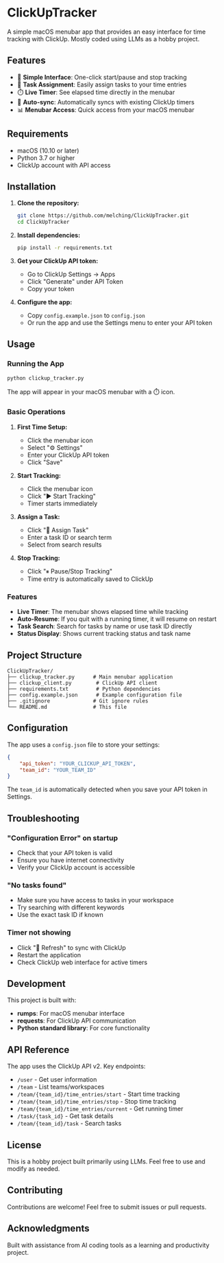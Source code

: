 # ClickUpTracker

A simple macOS menubar app that provides an easy interface for time tracking with ClickUp. Mostly coded using LLMs as a hobby project.

## Features

- 🚀 **Simple Interface**: One-click start/pause and stop tracking
- 🎯 **Task Assignment**: Easily assign tasks to your time entries
- ⏱️ **Live Timer**: See elapsed time directly in the menubar
- 🔄 **Auto-sync**: Automatically syncs with existing ClickUp timers
- 📊 **Menubar Access**: Quick access from your macOS menubar

## Requirements

- macOS (10.10 or later)
- Python 3.7 or higher
- ClickUp account with API access

## Installation

1. **Clone the repository:**
   ```bash
   git clone https://github.com/melching/ClickUpTracker.git
   cd ClickUpTracker
   ```

2. **Install dependencies:**
   ```bash
   pip install -r requirements.txt
   ```

3. **Get your ClickUp API token:**
   - Go to ClickUp Settings → Apps
   - Click "Generate" under API Token
   - Copy your token

4. **Configure the app:**
   - Copy `config.example.json` to `config.json`
   - Or run the app and use the Settings menu to enter your API token

## Usage

### Running the App

```bash
python clickup_tracker.py
```

The app will appear in your macOS menubar with a ⏱️ icon.

### Basic Operations

1. **First Time Setup:**
   - Click the menubar icon
   - Select "⚙️ Settings"
   - Enter your ClickUp API token
   - Click "Save"

2. **Start Tracking:**
   - Click the menubar icon
   - Click "▶️ Start Tracking"
   - Timer starts immediately

3. **Assign a Task:**
   - Click "🎯 Assign Task"
   - Enter a task ID or search term
   - Select from search results

4. **Stop Tracking:**
   - Click "⏸ Pause/Stop Tracking"
   - Time entry is automatically saved to ClickUp

### Features

- **Live Timer**: The menubar shows elapsed time while tracking
- **Auto-Resume**: If you quit with a running timer, it will resume on restart
- **Task Search**: Search for tasks by name or use task ID directly
- **Status Display**: Shows current tracking status and task name

## Project Structure

```
ClickUpTracker/
├── clickup_tracker.py      # Main menubar application
├── clickup_client.py        # ClickUp API client
├── requirements.txt         # Python dependencies
├── config.example.json      # Example configuration file
├── .gitignore              # Git ignore rules
└── README.md               # This file
```

## Configuration

The app uses a `config.json` file to store your settings:

```json
{
    "api_token": "YOUR_CLICKUP_API_TOKEN",
    "team_id": "YOUR_TEAM_ID"
}
```

The `team_id` is automatically detected when you save your API token in Settings.

## Troubleshooting

### "Configuration Error" on startup
- Check that your API token is valid
- Ensure you have internet connectivity
- Verify your ClickUp account is accessible

### "No tasks found"
- Make sure you have access to tasks in your workspace
- Try searching with different keywords
- Use the exact task ID if known

### Timer not showing
- Click "🔄 Refresh" to sync with ClickUp
- Restart the application
- Check ClickUp web interface for active timers

## Development

This project is built with:
- **rumps**: For macOS menubar interface
- **requests**: For ClickUp API communication
- **Python standard library**: For core functionality

## API Reference

The app uses the ClickUp API v2. Key endpoints:
- `/user` - Get user information
- `/team` - List teams/workspaces
- `/team/{team_id}/time_entries/start` - Start time tracking
- `/team/{team_id}/time_entries/stop` - Stop time tracking
- `/team/{team_id}/time_entries/current` - Get running timer
- `/task/{task_id}` - Get task details
- `/team/{team_id}/task` - Search tasks

## License

This is a hobby project built primarily using LLMs. Feel free to use and modify as needed.

## Contributing

Contributions are welcome! Feel free to submit issues or pull requests.

## Acknowledgments

Built with assistance from AI coding tools as a learning and productivity project. 
